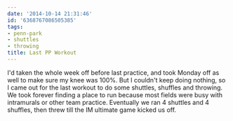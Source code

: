 ```yaml
---
date: '2014-10-14 21:31:46'
id: '6368767086505385'
tags:
- penn-park
- shuttles
- throwing
title: Last PP Workout
---
```


I'd taken the whole week off before last practice, and took Monday off as well to make sure my knee was 100%. But I couldn't keep doing nothing, so I came
out for the last workout to do some shuttles, shuffles and throwing. We took forever finding a place to run because most fields were busy with intramurals
or other team practice. Eventually we ran 4 shuttles and 4 shuffles, then threw till the IM ultimate game kicked us off.
